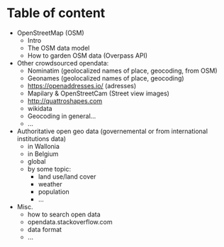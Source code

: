 

# Table of content

* OpenStreetMap (OSM)
  * Intro
  * The OSM data model
  * How to garden OSM data (Overpass API)
* Other crowdsourced opendata:
  * Nominatim (geolocalized names of place, geocoding, from OSM)
  * Geonames (geolocalized names of place, geocoding)
  * https://openaddresses.io/ (adresses)
  * Mapilary & OpenStreetCam (Street view images)
  * http://quattroshapes.com
  * wikidata
  * Geocoding in general...
  *  ...
* Authoritative open geo data (governemental or from international institutions data)
  * in Wallonia
  * in Belgium
  * global
  * by some topic:
    * land use/land cover
    * weather
    * population
    * ...
* Misc.
  * how to search open data
  * opendata.stackoverflow.com
  * data format
  * ...